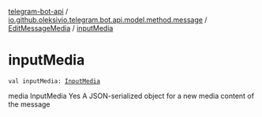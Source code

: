 [telegram-bot-api](../../index.md) / [io.github.oleksivio.telegram.bot.api.model.method.message](../index.md) / [EditMessageMedia](index.md) / [inputMedia](./input-media.md)

# inputMedia

`val inputMedia: `[`InputMedia`](../../io.github.oleksivio.telegram.bot.api.model.objects.std.files.inputmedia/-input-media/index.md)

media InputMedia Yes A JSON-serialized object for a new media content of the message

